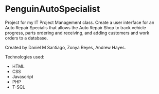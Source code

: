 # PenguinAutoSpecialist
Project for my IT Project Management class. Create a user interface for an Auto Repair Specialis that allows the Auto Repair Shop to track vehicle progress, parts ordering and receiving, and adding customers and work orders to a database.

Created by Daniel M Santiago, Zonya Reyes, Andrew Hayes.

Technologies used:
  - HTML
  - CSS
  - Javascript
  - PHP
  - T-SQL
